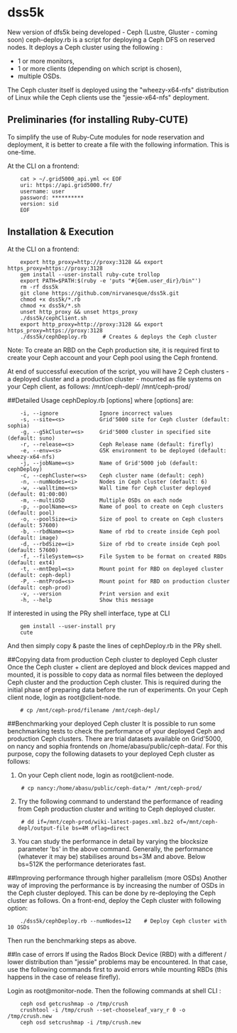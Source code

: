 # dss5k
New version of dfs5k being developed - Ceph (Lustre, Gluster - coming soon)
ceph-deploy.rb is a script for deploying a Ceph DFS on reserved nodes. It deploys a Ceph cluster using the following :
- 1 or more monitors, 
- 1 or more clients (depending on which script is chosen),
- multiple OSDs.

The Ceph cluster itself is deployed using the "wheezy-x64-nfs" distribution of Linux while the Ceph clients use the "jessie-x64-nfs" deployment.

## Preliminaries (for installing Ruby-CUTE)
To simplify the use of Ruby-Cute modules for node reservation and deployment, it is better to create a file with the following information. This is one-time. 

At the CLI on a frontend:

        cat > ~/.grid5000_api.yml << EOF
        uri: https://api.grid5000.fr/
        username: user
        password: **********
        version: sid
        EOF

## Installation & Execution
At the CLI on a frontend:
       
        export http_proxy=http://proxy:3128 && export https_proxy=https://proxy:3128
        gem install --user-install ruby-cute trollop
        export PATH=$PATH:$(ruby -e 'puts "#{Gem.user_dir}/bin"')
        rm -rf dss5k
        git clone https://github.com/nirvanesque/dss5k.git
        chmod +x dss5k/*.rb
        chmod +x dss5k/*.sh
        unset http_proxy && unset https_proxy
        ./dss5k/cephClient.sh
        export http_proxy=http://proxy:3128 && export https_proxy=https://proxy:3128
        ./dss5k/cephDeploy.rb     # Creates & deploys the Ceph cluster

Note: To create an RBD on the Ceph production site, it is required first to create your Ceph account and your Ceph pool using the Ceph frontend. 

At end of successful execution of the script, you will have 2 Ceph clusters - a deployed cluster and a production cluster - mounted as file systems on your Ceph client, as follows:
        /mnt/ceph-depl/
        /mnt/ceph-prod/

##Detailed Usage
       cephDeploy.rb [options]
where [options] are:

        -i, --ignore             Ignore incorrect values
        -s, --site=<s>           Grid'5000 site for Ceph cluster (default: sophia)
        -g, --g5kCluster=<s>     Grid'5000 cluster in specified site (default: suno)
        -r, --release=<s>        Ceph Release name (default: firefly)
        -e, --env=<s>            G5K environment to be deployed (default: wheezy-x64-nfs)
        -j, --jobName=<s>        Name of Grid'5000 job (default: cephDeploy)
        -c, --cephCluster=<s>    Ceph cluster name (default: ceph)
        -n, --numNodes=<i>       Nodes in Ceph cluster (default: 6)
        -w, --walltime=<s>       Wall time for Ceph cluster deployed (default: 01:00:00)
        -m, --multiOSD           Multiple OSDs on each node
        -p, --poolName=<s>       Name of pool to create on Ceph clusters (default: pool)
        -o, --poolSize=<i>       Size of pool to create on Ceph clusters (default: 57600)
        -b, --rbdName=<s>        Name of rbd to create inside Ceph pool (default: image)
        -d, --rbdSize=<i>        Size of rbd to create inside Ceph pool (default: 57600)
        -f, --fileSystem=<s>     File System to be format on created RBDs (default: ext4)
        -t, --mntDepl=<s>        Mount point for RBD on deployed cluster (default: ceph-depl)
        -P, --mntProd=<s>        Mount point for RBD on production cluster (default: ceph-prod)
        -v, --version            Print version and exit
        -h, --help               Show this message

If interested in using the PRy shell interface, type at CLI

        gem install --user-install pry
        cute

And then simply copy & paste the lines of cephDeploy.rb in the PRy shell.

##Copying data from production Ceph cluster to deployed Ceph cluster
Once the Ceph cluster + client are deployed and block devices mapped and mounted, it is possible to copy data as normal files between the deployed Ceph cluster and the production Ceph cluster. This is required during the initial phase of preparing data before the run of experiments. On your Ceph client node, login as root@client-node. 

        # cp /mnt/ceph-prod/filename /mnt/ceph-depl/

##Benchmarking your deployed Ceph cluster
It is possible to run some benchmarking tests to check the performance of your deployed Ceph and production Ceph clusters. There are trial datasets available on Grid'5000, on nancy and sophia frontends on /home/abasu/public/ceph-data/. For this purpose, copy the following datasets to your deployed Ceph cluster as follows: 

1. On your Ceph client node, login as root@client-node. 

        # cp nancy:/home/abasu/public/ceph-data/* /mnt/ceph-prod/


2. Try the following command to understand the performance of reading from Ceph production cluster and writing to Ceph deployed cluster. 

        # dd if=/mnt/ceph-prod/wiki-latest-pages.xml.bz2 of=/mnt/ceph-depl/output-file bs=4M oflag=direct

3. You can study the performance in detail by varying the blocksize parameter 'bs' in the above command. Generally, the performance (whatever it may be) stabilises around bs=3M and above. Below bs=512K the performance deteriorates fast.


##Improving performance through higher parallelism (more OSDs)
Another way of improving the performance is by increasing the number of OSDs in the Ceph cluster deployed. This can be done by re-deploying the Ceph cluster as follows. On a front-end, deploy the Ceph cluster with following option:

        ./dss5k/cephDeploy.rb --numNodes=12    # Deploy Ceph cluster with 10 OSDs

Then run the benchmarking steps as above.


##In case of errors
If using the Rados Block Device (RBD) with a different / lower distribution than "jessie" problems may be encountered. In that case, use the following commands first to avoid errors while mounting RBDs (this happens in the case of release firefly). 

Login as root@monitor-node. Then the following commands at shell CLI :

        ceph osd getcrushmap -o /tmp/crush
        crushtool -i /tmp/crush --set-chooseleaf_vary_r 0 -o /tmp/crush.new
        ceph osd setcrushmap -i /tmp/crush.new




